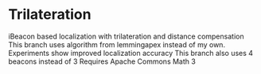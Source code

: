 # Trilateration
iBeacon based localization with trilateration and distance compensation
This branch uses algorithm from lemmingapex instead of my own. Experiments show improved localization accuracy
This branch also uses 4 beacons instead of 3
Requires Apache Commons Math 3
